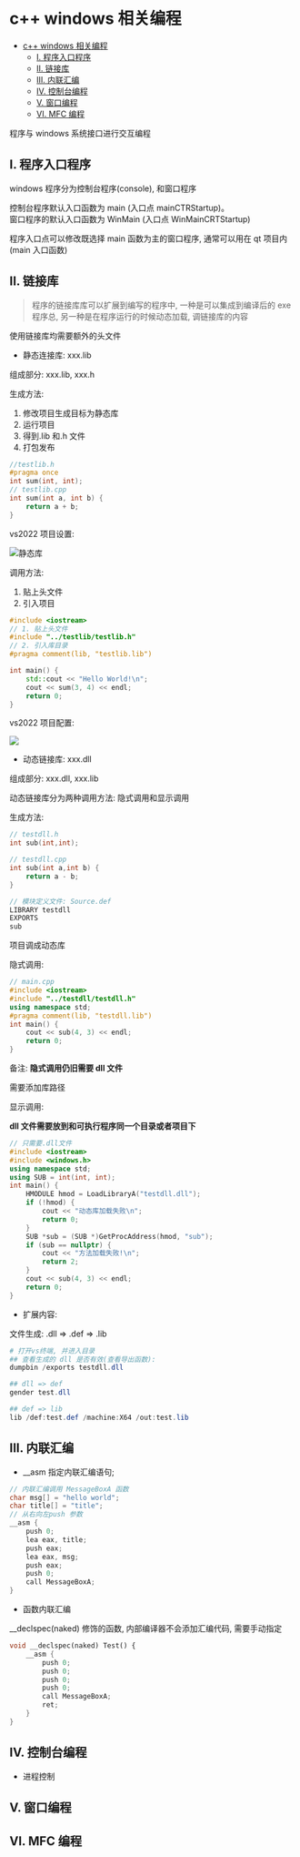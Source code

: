 # c++ windows 相关编程

- [c++ windows 相关编程](#c-windows-相关编程)
  - [I. 程序入口程序](#i-程序入口程序)
  - [II. 链接库](#ii-链接库)
  - [III. 内联汇编](#iii-内联汇编)
  - [IV. 控制台编程](#iv-控制台编程)
  - [V. 窗口编程](#v-窗口编程)
  - [VI. MFC 编程](#vi-mfc-编程)

程序与 windows 系统接口进行交互编程

## I. 程序入口程序

windows 程序分为控制台程序(console), 和窗口程序

控制台程序默认入口函数为 main (入口点 mainCTRStartup)。  
窗口程序的默认入口函数为 WinMain (入口点 WinMainCRTStartup)

程序入口点可以修改既选择 main 函数为主的窗口程序, 通常可以用在 qt 项目内(main 入口函数)

## II. 链接库

> 程序的链接库库可以扩展到编写的程序中, 一种是可以集成到编译后的 exe 程序总, 另一种是在程序运行的时候动态加载, 调链接库的内容

使用链接库均需要额外的头文件

- 静态连接库: xxx.lib

组成部分: xxx.lib, xxx.h

生成方法:

1. 修改项目生成目标为静态库
2. 运行项目
3. 得到.lib 和.h 文件
4. 打包发布

```c++
//testlib.h
#pragma once
int sum(int, int);
// testlib.cpp
int sum(int a, int b) {
    return a + b;
}
```

vs2022 项目设置:

![静态库](../img/static-lib-exportpng.png)

调用方法:

1. 贴上头文件
2. 引入项目

```c++
#include <iostream>
// 1. 贴上头文件
#include "../testlib/testlib.h"
// 2. 引入库目录
#pragma comment(lib, "testlib.lib")

int main() {
    std::cout << "Hello World!\n";
    cout << sum(3, 4) << endl;
    return 0;
}
```

vs2022 项目配置:

![](../img/static-lib-import.png)

- 动态链接库: xxx.dll

组成部分: xxx.dll, xxx.lib

动态链接库分为两种调用方法: 隐式调用和显示调用

生成方法:

```c++
// testdll.h
int sub(int,int);

// testdll.cpp
int sub(int a,int b) {
    return a - b;
}

// 模块定义文件: Source.def
LIBRARY testdll
EXPORTS
sub
```

项目调成动态库

隐式调用:

```c++
// main.cpp
#include <iostream>
#include "../testdll/testdll.h"
using namespace std;
#pragma comment(lib, "testdll.lib")
int main() {
    cout << sub(4, 3) << endl;
    return 0;
}
```

备注: **隐式调用仍旧需要 dll 文件**

需要添加库路径

显示调用:

**dll 文件需要放到和可执行程序同一个目录或者项目下**

```c++
// 只需要.dll文件
#include <iostream>
#include <windows.h>
using namespace std;
using SUB = int(int, int);
int main() {
    HMODULE hmod = LoadLibraryA("testdll.dll");
    if (!hmod) {
        cout << "动态库加载失败\n";
        return 0;
    }
    SUB *sub = (SUB *)GetProcAddress(hmod, "sub");
    if (sub == nullptr) {
        cout << "方法加载失败!\n";
        return 2;
    }
    cout << sub(4, 3) << endl;
    return 0;
}
```

- 扩展内容:

文件生成: .dll => .def => .lib

```powershell
# 打开vs终端, 并进入目录
## 查看生成的 dll 是否有效(查看导出函数):
dumpbin /exports testdll.dll

## dll => def
gender test.dll

## def => lib
lib /def:test.def /machine:X64 /out:test.lib
```

## III. 内联汇编

- \_\_asm 指定内联汇编语句;

```c++
// 内联汇编调用 MessageBoxA 函数
char msg[] = "hello world";
char title[] = "title";
// 从右向左push 参数
__asm {
    push 0;
    lea eax, title;
    push eax;
    lea eax, msg;
    push eax;
    push 0;
    call MessageBoxA;
}
```

- 函数内联汇编

\_\_declspec(naked) 修饰的函数, 内部编译器不会添加汇编代码, 需要手动指定

```c++
void __declspec(naked) Test() {
    __asm {
        push 0;
        push 0;
        push 0;
        push 0;
        call MessageBoxA;
        ret;
    }
}
```

## IV. 控制台编程

- 进程控制

## V. 窗口编程

## VI. MFC 编程
